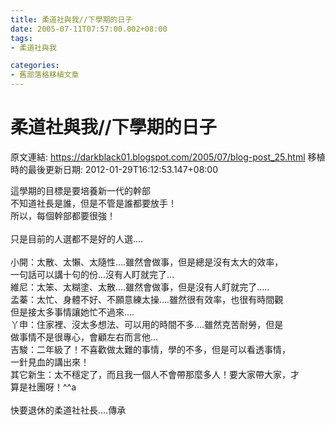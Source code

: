 ```yaml
---
title: 柔道社與我//下學期的日子
date: 2005-07-11T07:57:00.002+08:00
tags: 
- 柔道社與我

categories:
- 舊部落格移植文章
---
```


# 柔道社與我//下學期的日子

原文連結: https://darkblack01.blogspot.com/2005/07/blog-post_25.html
移植時的最後更新日期: 2012-01-29T16:12:53.147+08:00

這學期的目標是要培養新一代的幹部<br />不知道社長是誰，但是不管是誰都要放手！<br />所以，每個幹部都要很強！<br /><br />只是目前的人選都不是好的人選....<br /><a name='more'></a><br />小開：太散、太懶、太隨性....雖然會做事，但是總是沒有太大的效率，<br />一句話可以講十句的份...沒有人盯就完了...<br />維尼：太笨、太糊塗、太散....雖然會做事，但是沒有人盯就完了.....<br />孟蓁：太忙、身體不好、不願意練太操....雖然很有效率，也很有時間觀<br />但是接太多事情讓她忙不過來....<br />丫申：住家裡、沒太多想法、可以用的時間不多....雖然克苦耐勞，但是<br />做事情不是很專心，會顧左右而言他...<br />吉駿：二年級了！不喜歡做太難的事情，學的不多，但是可以看透事情，<br />一針見血的講出來！<br />其它新生：太不穩定了，而且我一個人不會帶那麼多人！要大家帶大家，才<br />算是社團呀！^^a<br /><br />快要退休的柔道社社長....傳承
